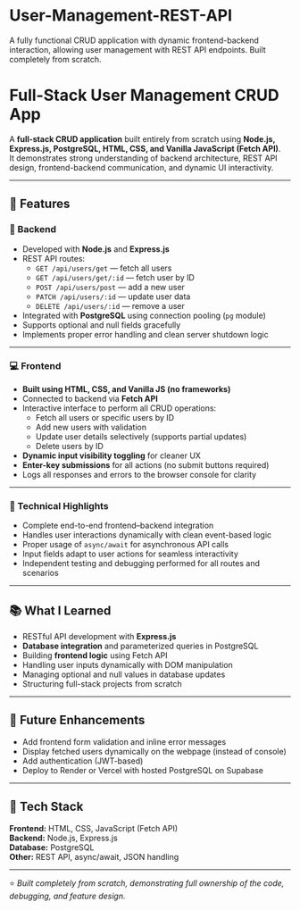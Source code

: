 # User-Management-REST-API
A fully functional CRUD application with dynamic frontend-backend interaction, allowing user management with REST API endpoints. Built completely from scratch.

# Full-Stack User Management CRUD App

A **full-stack CRUD application** built entirely from scratch using **Node.js, Express.js, PostgreSQL, HTML, CSS, and Vanilla JavaScript (Fetch API)**.  
It demonstrates strong understanding of backend architecture, REST API design, frontend-backend communication, and dynamic UI interactivity.

---

## 🚀 Features

### 🧠 Backend
- Developed with **Node.js** and **Express.js**
- REST API routes:
  - `GET /api/users/get` — fetch all users
  - `GET /api/users/get/:id` — fetch user by ID
  - `POST /api/users/post` — add a new user
  - `PATCH /api/users/:id` — update user data
  - `DELETE /api/users/:id` — remove a user
- Integrated with **PostgreSQL** using connection pooling (`pg` module)
- Supports optional and null fields gracefully
- Implements proper error handling and clean server shutdown logic

---

### 💻 Frontend
- **Built using HTML, CSS, and Vanilla JS (no frameworks)**
- Connected to backend via **Fetch API**
- Interactive interface to perform all CRUD operations:
  - Fetch all users or specific users by ID
  - Add new users with validation
  - Update user details selectively (supports partial updates)
  - Delete users by ID
- **Dynamic input visibility toggling** for cleaner UX
- **Enter-key submissions** for all actions (no submit buttons required)
- Logs all responses and errors to the browser console for clarity

---

### 🧩 Technical Highlights
- Complete end-to-end frontend–backend integration
- Handles user interactions dynamically with clean event-based logic
- Proper usage of `async/await` for asynchronous API calls
- Input fields adapt to user actions for seamless interactivity
- Independent testing and debugging performed for all routes and scenarios

---

## 📚 What I Learned
- RESTful API development with **Express.js**
- **Database integration** and parameterized queries in PostgreSQL
- Building **frontend logic** using Fetch API
- Handling user inputs dynamically with DOM manipulation
- Managing optional and null values in database updates
- Structuring full-stack projects from scratch

---

## 🔮 Future Enhancements
- Add frontend form validation and inline error messages
- Display fetched users dynamically on the webpage (instead of console)
- Add authentication (JWT-based)
- Deploy to Render or Vercel with hosted PostgreSQL on Supabase

---

## 🧠 Tech Stack
**Frontend:** HTML, CSS, JavaScript (Fetch API)  
**Backend:** Node.js, Express.js  
**Database:** PostgreSQL  
**Other:** REST API, async/await, JSON handling

---

⭐ *Built completely from scratch, demonstrating full ownership of the code, debugging, and feature design.*
